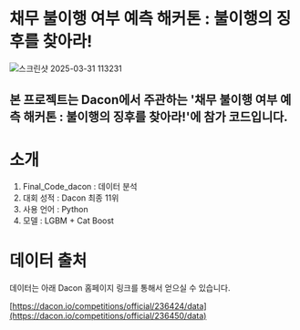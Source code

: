 # 채무 불이행 여부 예측 해커톤 : 불이행의 징후를 찾아라!

![스크린샷 2025-03-31 113231](https://github.com/user-attachments/assets/11d3591e-899a-431a-99cf-07874fa09689)

## 본 프로젝트는 Dacon에서 주관하는 '채무 불이행 여부 예측 해커톤 : 불이행의 징후를 찾아라!'에 참가 코드입니다. 

# 소개

1. Final_Code_dacon : 데이터 분석
2. 대회 성적 : Dacon 최종 11위
3. 사용 언어 : Python
4. 모델 : LGBM + Cat Boost

# 데이터 출처

데이터는 아래 Dacon 홈페이지 링크를 통해서 얻으실 수 있습니다.

[https://dacon.io/competitions/official/236424/data](https://dacon.io/competitions/official/236450/data)
